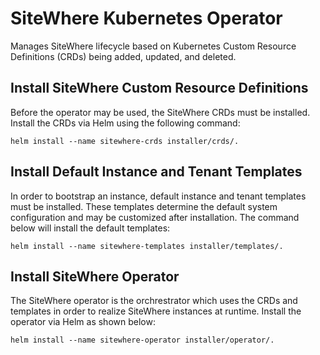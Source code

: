 # SiteWhere Kubernetes Operator

Manages SiteWhere lifecycle based on Kubernetes Custom Resource Definitions (CRDs)
being added, updated, and deleted.

## Install SiteWhere Custom Resource Definitions

Before the operator may be used, the SiteWhere CRDs must be installed. Install the
CRDs via Helm using the following command:

```
helm install --name sitewhere-crds installer/crds/.
```

## Install Default Instance and Tenant Templates

In order to bootstrap an instance, default instance and tenant templates must
be installed. These templates determine the default system configuration and
may be customized after installation. The command below will install the 
default templates:

```
helm install --name sitewhere-templates installer/templates/.
```

## Install SiteWhere Operator

The SiteWhere operator is the orchrestrator which uses the CRDs and templates
in order to realize SiteWhere instances at runtime. Install the operator
via Helm as shown below:

```
helm install --name sitewhere-operator installer/operator/.
```
